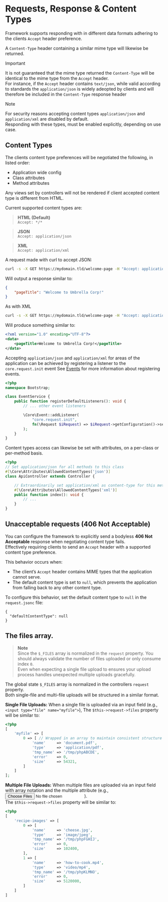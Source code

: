 # Requests, Response & Content Types
Framework supports responding with in different data formats adhering to the clients `Accept` header preference.

A `Content-Type` header containing a similar mime type will likewise be returned.  

> [!IMPORTANT]
> It is not guaranteed that the mime type returned the `Content-Type` will be identical to the mime type from the `Accept` header.  
> For instance, if the `Accept` header contains `text/json`, while valid according to standards the `application/json` is widely adeopted by clients and will therefore be included in the `Content-Type` response header

> [!NOTE]
> For security reasons accepting content types `application/json` and `application/xml` are disabled by default.  
> Responding with these types, must be enabled explicitly, depending on use case.

## Content Types
The clients content type preferences will be negotiated the following, in listed order:
- Application wide config
- Class attributes
- Method attributes

Any views set by controllers will not be rendered if client accepted content type is different from HTML.  

Current supported content types are:

> **HTML (Default)**  
> `Accept: */*`  

> **JSON**  
> `Accept: application/json`  

> **XML**  
> `Accept: application/xml`  

A request made with curl to accept JSON:
```sh
curl -s -X GET https://mydomain.tld/welcome-page -H "Accept: application/json" | jq
```

Will output a response similar to:
```json
{
	"pageTitle": "Welcome to Umbrella Corp!"
}
```

As with XML
```sh
curl -s -X GET https://mydomain.tld/welcome-page -H "Accept: application/xml" | jq
```

Will produce something similar to:
```xml
<?xml version="1.0" encoding="UTF-8"?>
<data>
	<pageTitle>Welcome to Umbrella Corp!</pageTitle>
</data>
```

Accepting `application/json` and `application/xml` for areas of the application can be achieved by registering a listener to the `core.request.init` event
See [Events](Events.md) for more information about registering events.  

```php
<?php
namespace Bootstrap;

class EventService {
	public function registerDefaultListeners(): void {
		// ... other event listeners

		\Core\Event::addListener(
			"core.request.init",
			fn(\Request $iRequest) => $iRequest->getConfiguration()->set("contentTypes.json.enable", $iRequest->getArg(0) == "api");
		);
	}
}
```

Content types access can likewise be set with attributes, on a per-class or per-method basis.
```php
<?php
// Set application/json for all methods to this class
#[\Core\Attributes\AllowedContentTypes('json')]
class ApiController extends Controller {

	// Extraordinarily set application/xml as content-type for this method
	#[\Core\Attributes\AllowedContentTypes('xml')]
	public function index(): void {
		// ...
	}
}
```

## Unacceptable requests (406 Not Acceptable)

You can configure the framework to explicitly send a bodyless **406 Not Acceptable** response when negotiating content type fails.  
Effectively requiring clients to send an `Accept` header with a supported content type preference.

This behavior occurs when:
- The client’s `Accept` header contains MIME types that the application cannot serve.
- The default content type is set to `null`, which prevents the application from falling back to any other content type.

To configure this behavior, set the default content type to `null` in the `request.jsonc` file:

```jsonc
{
  "defaultContentType": null
}
```

## The files array.
> **Note**  
> Since the `$_FILES` array is normalized in the `request` property.
> You should always validate the number of files uploaded or only consume index `0`.  
> Even when expecting a single file upload to ensures your upload process handles unexpected multiple uploads gracefully.

The global state `$_FILES` array is normalized in the controllers `request` property.  
Both single-file and multi-file uploads will be structured in a similar format.  

**Single File Uploads:**
When a single file is uploaded via an input field (e.g., `<input type="file" name="myfile">`), 
The `$this->request->files` property will be similar to:

```php
<?php
[
    'myfile' => [
        0 => [ // Wrapped in an array to maintain consistent structure
            'name'     => 'document.pdf',
            'type'     => 'application/pdf',
            'tmp_name' => '/tmp/phpABCDE',
            'error'    => 0,
            'size'     => 54321,
        ]
    ]
];
```

**Multiple File Uploads:**
When multiple files are uploaded via an input field with array notation and the multiple attribute (e.g., <input type="file" name="recipe-files[]" multiple>).  
The `$this->request->files` property will be similar to:

```php
<?php
[
    'recipe-images' => [
        0 => [
            'name'     => 'cheese.jpg',
            'type'     => 'image/jpeg',
            'tmp_name' => '/tmp/phpFGHIJ',
            'error'    => 0,
            'size'     => 102400,
        ],
        1 => [
            'name'     => 'how-to-cook.mp4',
            'type'     => 'video/mp4',
            'tmp_name' => '/tmp/phpKLMNO',
            'error'    => 0,
            'size'     => 5120000,
        ]
    ]
]
```